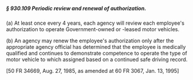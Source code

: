 ##### § 930.109 Periodic review and renewal of authorization. #####

(a) At least once every 4 years, each agency will review each employee's authorization to operate Government-owned or -leased motor vehicles.

(b) An agency may renew the employee's authorization only after the appropriate agency official has determined that the employee is medically qualified and continues to demonstrate competence to operate the type of motor vehicle to which assigned based on a continued safe driving record.

[50 FR 34669, Aug. 27, 1985, as amended at 60 FR 3067, Jan. 13, 1995]
